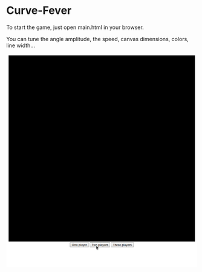 # Curve-Fever

To start the game, just open main.html in your browser.

You can tune the angle amplitude, the speed, canvas dimensions, colors, line width...

![Alt Text](curve_fever.gif)

